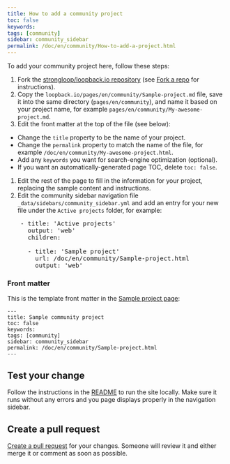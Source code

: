 ```yaml
---
title: How to add a community project
toc: false
keywords:
tags: [community]
sidebar: community_sidebar
permalink: /doc/en/community/How-to-add-a-project.html
---
```


To add your community project here, follow these steps:

1. Fork the [strongloop/loopback.io repository](https://github.com/strongloop/loopback.io.git) (see [Fork a repo](https://help.github.com/articles/fork-a-repo/) for instructions).
1. Copy the `loopback.io/pages/en/community/Sample-project.md` file, save it into the same directory (`pages/en/community`), and name it based on your project name, for example `pages/en/community/My-awesome-project.md`.
1. Edit the front matter at the top of the file (see below):
  - Change the `title` property to be the name of your project.
  - Change the `permalink` property to match the name of the file, for example `/doc/en/community/My-awesome-project.html`.
  - Add any `keywords` you want for search-engine optimization (optional).
  - If you want an automatically-generated page TOC, delete `toc: false`.

1. Edit the rest of the page to fill in the information for your project, replacing the sample content and instructions.
1. Edit the community sidebar navigation file `_data/sidebars/community_sidebar.yml` and add an entry for your new file under the `Active projects` folder, for example:
<pre style="margin-left: 30px;">
- title: 'Active projects'
  output: 'web'
  children:

  - title: 'Sample project'
    url: /doc/en/community/Sample-project.html
    output: 'web'
</pre>

### Front matter

This is the template front matter in the [Sample project page](Sample-project):

```
---
title: Sample community project
toc: false
keywords:
tags: [community]
sidebar: community_sidebar
permalink: /doc/en/community/Sample-project.html
---
```

## Test your change

Follow the instructions in the [README](https://github.com/strongloop/loopback.io/blob/gh-pages/README.md) to run the site locally.  Make sure it runs without any errors and you page displays properly in the navigation sidebar.

## Create a pull request

[Create a pull request](https://help.github.com/articles/creating-a-pull-request/) for your changes.  Someone will review it and either merge it or comment as soon as possible.
